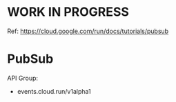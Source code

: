 WORK IN PROGRESS
================

Ref: https://cloud.google.com/run/docs/tutorials/pubsub


# PubSub

API Group:

 - events.cloud.run/v1alpha1



